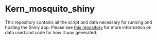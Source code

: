 # Kern_mosquito_shiny

This repository contains all the script and data necessary for running and hosting the Shiny app. Please see [this repository](https://github.com/n-mcmanus/mosq_shiny_data "mosq_shiny_data")  for more information on data used and code for how it was generated. 
